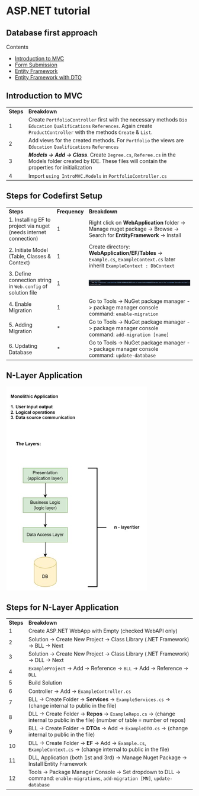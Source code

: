 # ASP.NET tutorial

## Database first approach
Contents
<ul type="disc">
	<li><a href="#">Introduction to MVC</a></li>
	<li><a href="#">Form Submission</a></li>
	<li><a href="#">Entity Framework</a></li>
	<li><a href="#">Entity Framework with DTO</a></li>
</ul>





<h2>Introduction to MVC</h2>
<div>
	<table>
		<tr>
			<td><b>Steps</b></td>
			<td><b>Breakdown</b></td>
		</tr>
		<tr>
			<td>1</td>
			<td>
				Create <code>PortfolioController</code> first with the necessary methods <code>Bio</code> <code>Education</code> <code>Qualifications</code> <code>References</code>.
	Again create <code>ProductController</code> with the methods <code>Create</code> & <code>List</code>.
			</td>
		</tr>
		<tr>
			<td>2</td>
			<td>
				Add views for the created methods. For <code>Portfolio</code> the views are <code>Education</code> <code>Qualifications</code> <code>References</code>
			</td>
		</tr>
		<tr>
			<td>3</td>
			<td>
				<b><i>Models -> Add -> Class</i></b>.
	Create <code>Degree.cs</code>, <code>Referee.cs</code> in the Models folder created by IDE. These files will contain the properties for initialization
			</td>
		</tr>
		<tr>
			<td>4</td>
			<td>
				Import <code>using IntroMVC.Models</code> in <code>PortfolioController.cs</code>
			</td>
		</tr>
	</table>
</div>



















<!-- Section - 2 -->
<h2>Steps for Codefirst Setup</h2>
<div>
	<table>
		<tr>
			<td><b>Steps</b></td>
			<td><b>Frequency</b></td>
			<td><b>Breakdown</b></td>
		</tr>
		<tr>
			<td>1. Installing EF to project via nuget (needs internet connection)</td>
			<td>1</td>
			<td>Right click on <b>WebApplication</b> folder -> Manage nuget package -> Browse -> Search for <b>EntityFramework</b> -> Install</td>
		</tr>
		<tr>
			<td>2. Initiate Model (Table, Classes & Context)</td>
			<td>1</td>
			<td>Create directory: <b>WebApplication/EF/Tables</b> -> <code>Example.cs</code>, <code>ExampleContext.cs</code> later inherit <code>ExampleContext : DbContext</code></td>
		</tr>
		<tr>
			<td>3. Define connection string in <code>Web.config</code> of solution file</td>
			<td>1</td>
			<td><img src="screenshots/connectionstring.jpg"></td>
		</tr>
		<tr>
			<td>4. Enable Migration</td>
			<td>1</td>
			<td>
				Go to Tools -> NuGet package manager -> package manager console <br> command: <code>enable-migration</code>
			</td>
		</tr>
		<tr>
			<td>5. Adding Migration</td>
			<td>*</td>
			<td>
				Go to Tools -> NuGet package manager -> package manager console <br> command: <code>add-migration [name]</code>
			</td>
		</tr>
		<tr>
			<td>6. Updating Database</td>
			<td>*</td>
			<td>
				Go to Tools -> NuGet package manager -> package manager console <br> command: <code>update-database</code>
			</td>
		</tr>
	</table>
</div>











<!-- Section - 3 -->
<h2>N-Layer Application</h2>
<img src="screenshots/ntier.jpg">




<h2>Steps for N-Layer Application</h2>
<div>
	<table>
		<tr>
			<td><b>Steps</b></td>
			<td><b>Breakdown</b></td>
		</tr>
		<tr>
			<td>1</td>
			<td>Create ASP.NET WebApp with Empty (checked WebAPI only)</td>
		</tr>
		<tr>
			<td>2</td>
			<td>Solution -> Create New Project -> Class Library (.NET Framework) -> BLL -> Next</td>
		</tr>
		<tr>
			<td>3</td>
			<td>Solution -> Create New Project -> Class Library (.NET Framework) -> DLL -> Next</td>
		</tr>
		<tr>
			<td>4</td>
			<td>
				<code>ExampleProject</code> -> Add -> Reference -> <code>BLL</code> -> Add -> Reference -> <code>DLL</code>
			</td>
		</tr>
		<tr>
			<td>5</td>
			<td>Build Solution</td>
		</tr>
		<tr>
			<td>6</td>
			<td>
				Controller -> Add -> <code>ExampleController.cs</code>
			</td>
		</tr>
		<tr>
			<td>7</td>
			<td>
				BLL -> Create Folder -> <b>Services</b> -> <code>ExampleServices.cs</code> -> (change internal to public in the file) 
			</td>
		</tr>
		<tr>
			<td>8</td>
			<td>
				DLL -> Create Folder -> <b>Repos</b> -> <code>ExampleRepo.cs</code> -> (change internal to public in the file) (number of table = number of repos)
			</td>
		</tr>
		<tr>
			<td>9</td>
			<td>
				BLL -> Create Folder -> <b>DTOs</b> -> Add -> <code>ExampleDTO.cs</code> -> (change internal to public in the file) 
			</td>
		</tr>
		<tr>
			<td>10</td>
			<td>
				DLL -> Create Folder -> <b>EF</b> -> Add -> <code>Example.cs</code>, <code>ExampleContext.cs</code> -> (change internal to public in the file) 
			</td>
		</tr>
		<tr>
			<td>11</td>
			<td>
				DLL, Application (both 1st and 3rd) -> Manage Nuget Package -> Install Entity Framework
			</td>
		</tr>
		<tr>
			<td>12</td>
			<td>
				Tools -> Package Manager Console -> Set dropdown to DLL -> command: <code>enable-migrations</code>, <code>add-migration [MN]</code>, <code>update-database</code>
			</td>
		</tr>
	</table>
</div>




